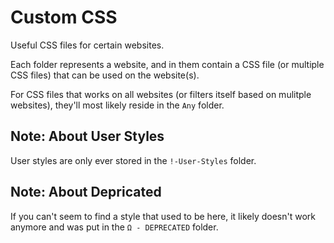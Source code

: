 # Custom CSS
Useful CSS files for certain websites.

Each folder represents a website, and in them contain a CSS file (or multiple CSS files) that can be used on the website(s).

For CSS files that works on all websites (or filters itself based on mulitple websites), they'll most likely reside in the `Any` folder.

## Note: About User Styles

User styles are only ever stored in the `!-User-Styles` folder.

## Note: About Depricated

If you can't seem to find a style that used to be here, it likely doesn't work anymore and was put in the `Ω - DEPRECATED` folder.
